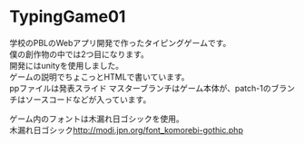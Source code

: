 # TypingGame01
学校のPBLのWebアプリ開発で作ったタイピングゲームです。  
僕の創作物の中では2つ目になります。  
開発にはunityを使用しました。  
ゲームの説明でちょこっとHTMLで書いています。  
ppファイルは発表スライド
マスターブランチはゲーム本体が、patch-1のブランチはソースコードなどが入っています。  

ゲーム内のフォントは木漏れ日ゴシックを使用。    
木漏れ日ゴシック<http://modi.jpn.org/font_komorebi-gothic.php>
